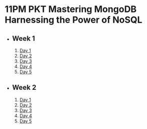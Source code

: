# 11PM PKT Mastering MongoDB Harnessing the Power of NoSQL

- ## Week 1

   1. [Day 1](https://www.facebook.com/iCodeguru/videos/903711651606960)
   2. [Day 2](https://www.facebook.com/iCodeguru/videos/401684909412613)
   3. [Day 3](https://www.facebook.com/watch/?v=1195807241472619)
   4. [Day 4](https://www.facebook.com/watch/?v=8790828577608300)
   5. [Day 5](https://www.facebook.com/iCodeguru/videos/878414193882035)

- ## Week 2

   1. [Day 1](https://www.facebook.com/iCodeguru/videos/1070830964480910)
   2. [Day 2](https://www.facebook.com/iCodeguru/videos/1443143139663122)
   3. [Day 3](https://www.facebook.com/iCodeguru/videos/8665461800208959)
   4. [Day 4](https://www.facebook.com/iCodeguru/videos/784113103752457)
   5. [Day 5](https://www.facebook.com/iCodeguru/videos/8552576071469572)

<!-- - ## Week 3

   1. [Day 1](https://www.facebook.com/iCodeguru/videos/1069002547682206)
   2. [Day 2](https://www.facebook.com/iCodeguru/videos/500153669668224)
   3. [Day 3](https://www.facebook.com/iCodeguru/videos/8729654610418363)
   4. [Day 4](https://www.facebook.com/iCodeguru/videos/1077532753835374)
   5. [Day 5]() -->

<!-- - ## Week 4

   1. [Day 1]()
   2. [Day 2]()
   3. [Day 3]()
   4. [Day 4]()
   5. [Day 5]() -->

<!-- - ## Week 

   1. [Day 1]()
   2. [Day 2]()
   3. [Day 3]()
   4. [Day 4]()
   5. [Day 5]() -->